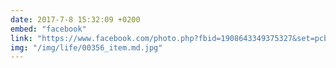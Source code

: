 ```yaml
---
date: 2017-7-8 15:32:09 +0200
embed: "facebook"
link: "https://www.facebook.com/photo.php?fbid=1908643349375327&set=pcb.1908644666041862&type=3&theater"
img: "/img/life/00356_item.md.jpg"
---
```

